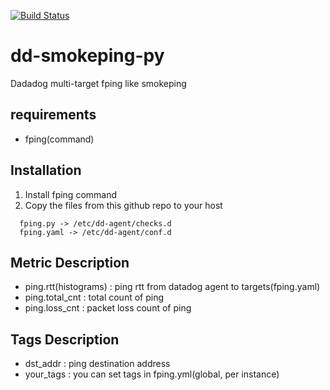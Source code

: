 [![Build Status](https://travis-ci.org/unagi/dd-smokeping-py.svg?branch=master)](https://travis-ci.org/unagi/dd-smokeping-py)

# dd-smokeping-py
Dadadog multi-target fping like smokeping

## requirements
- fping(command)

## Installation
1. Install fping command
2. Copy the files from this github repo to your host

```
  fping.py -> /etc/dd-agent/checks.d
  fping.yaml -> /etc/dd-agent/conf.d
```

## Metric Description
- ping.rtt(histograms) : ping rtt from datadog agent to targets(fping.yaml)
- ping.total_cnt : total count of ping
- ping.loss_cnt : packet loss count of ping

## Tags Description
- dst_addr : ping destination address
- your_tags : you can set tags in fping.yml(global, per instance)
